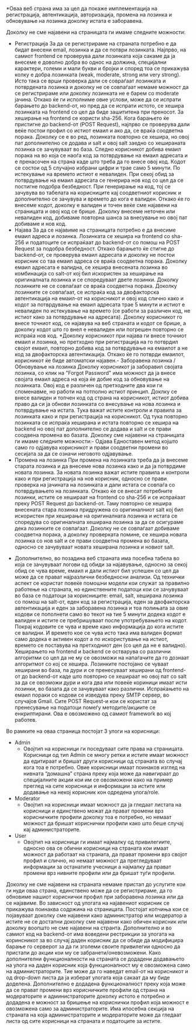 *Оваа веб страна има за цел да покаже имплементација на регистрација,
 автентикација, авторизација, промена на лозинка и обновување на лозинка доколку истата е
 заборавена.

 Доколку не сме најавени на страницата ги имаме следните можности:
   - Регистрација
     За да се регистрираме на страната потребно е да бидат внесени email, лозинка и
     да се потври лозинката. Најпрво, на самиот frontend се проверува дали лозинката која
     сакаме да ја внесеме е доволно добра во однос на должина, специјални карактери,
     големи и мали букви и бројки и според тоа се прикажува колку е добра лозинката (weak,
     moderate, strong или very strong). Исто така се врши проверка дали се совраѓаат
     лозинката и потврдената лозинка и доколку не се совпаѓаат немаме можност да се
     регистрираме или доколку лозинката не е барем со moderate јачина.
     Откако ќе ги исполниме овие услови, може да се испрати барањето до backend-от,
     но пред да се испрати истото, се хешира лозинката на frontend со цел да биде зашититена
     при преносот. За хеширање на frontend се користи sha-256.
     Кога барањето ќе пристигне до backend-от (POST Request), најпрво се проверува
     дали веќе постои профил со истиот емаил и ако да, се враќа соодветна порака. Доколку
     се е во ред, лозинката повторно се хешира, но овој пат дополнително се додава и salt и
     овој salt заедно со хешираната лозинка се зачувуваат во база.
     Следно корисникот добива емаил порака на во која се наоѓа код за потврдување на
     емаил адресата и е пренасочен на страна каде што треба да го внесе овој код. Кодот се
     состои од 5 случајно избрани цифри и трае само 5 минути. По истекување на времето
     истиот е невалиден. При секој обид за потврдување на емаил адресата се генерира нов
     код со цел да се постигне подобра безбедност. При генерирање на код, тој се зачувува во
     табелата на корисниците кај соодветниот корисник и дополнително се зачувува и времето
     до кога е валиден.
     Откако ќе го внесеме кодот, доколку е валиден и точен веќе сме најавени на
     страницата и овој код се брише.
     Доколку внесеме неточен или невалиден код, добиваме повторна шанса за
     внесување но овој пат добиваме и нов код.
  - Најава
     За да се најавиме на страницата потребно е да внесиме емаил адреса и лозинка.
     Лозинката се хешира на frontend со sha-256 и податоците се испраќаат до backend-от со
     помош на POST Request за подобра безбедност.
     Откако барањето ќе стигне до backend-от, се проверува емаил адресата и доколку
     не постои корисник со таа емаил адреса се враќа соодветна порака. Доколку емаил
     адресата е валидна, се хешира внесената лозинка во комбинација со salt-от кој бил
     искористен за хеширање на оригиналната лозинка и се споредуваат двете лозинки.
     Доколку лозинките не се совпаѓаат се враќа соодветна порака. Доколку лозинките се
     совпаѓаат, се испраќа код за двофакторска автентикација на емаил-от на корисникот и
     овој код слично како и кодот за потврдување на емаил адресата трае 5 минути и истиот е
     невалиден по истекување на времето (се работи за различен код, не истиот како за
     потврдување на адресата). Доколку корисникот го внесе точниот код, се најавува на веб
     страната и кодот се брише, а доколку кодот што го внел е невалиден или погрешен
     повторно се испраќа нов код.
     *Доколку корисникот при најава ги внесе точниот емаил и лозинка, но претходно
     при регистрација на го потврдил својот емаил, повторно добива код за потврдување на
     емаилот а не код за двофакторска автентикација. Откако ќе го потврди емаилот,
     корисникот ќе биде автоматски најавен.- Заборавена лозинка / Обновување на лозинка
     Доколку корисникот ја заборавил својата лозинка, со клик на "Forgot Password" има
     можност да ја внесе својата емаил адреса на која ќе добие код за обновување на
     лозинката. Овој код е различен од претходните два кои ги споменавме, но работи на
     потполно истиот принцип. Доклку се внесе валиден и топчен код од страна на корисникот,
     истиот добива право да си ја обнови лозинката со внесување на нова лозинка и
     потврдување на истата. Тука важат истите контроли и правила за лозинката како и при
     регистрација на корисникот. Од тука повторно лозинката се испраќа хеширана и истата
     повторно се хешира на backend но овој пат дополнително се додава и salt и се прави
     соодвена промена во базата.
     Доколку сме најавени на страницата ги имаме следните можности:- Одјава
     Едноставен метод којшто само го одјавува корисникот и прави соодветни промени
     во сесијата за да се означи неговото одјавување.
  - Промена на лозинка
     При промена на лозинката треба да ја внесеме старата лозинка и да внесеме нова
     лозинка како и да ја потврдиме новата лозинка. За новата лозинка важат истите правила и
     контроли како и при регистрација на нов корисник, односно се прави проверка на јачината
     на лозинката и дали истата се совпаѓа со потврдувањето на лозинката. Откако ќе се
     внесат потребните лозинки, истите се хешираат на frontend со sha-256 и се испраќаат
     преку POST Request до backend-от. Таму повторно се хешира внесената стара лозинка
     придружена со оригиналниот salt кој бил искористен при хеширање на оригиналната
     лозинка и истата се споредува со оригиналната хеширана лозинка за да се осигураме
     дека лозинките се совпаѓаат. Доколку не се совпаѓаат добиваме соодветна порака, а
     доколку проверката помине, се хешира новата лозинка со нов salt и се прави соодветна
     промена во базата, односно се зачувуваат новата хеширана лозинка и новиот salt.
    
 * Дополнително, во позадина веб страната има посебна табела во која се зачувуваат
 логови од обиди за најавување, односно за секој обид се чува време, емаил и дали истиот
 бил успешен со цел да може да се прават најразлични безбедносни анализи.
 Од технички аспект се користат повеќе помошни модели кои служат за правилно
 работење на страната, но единствените податоци кои се зачувуваат во база се податоци
 за корисниците: email, salt, хеширана лозинка со помош на salt-от, еден код за
 регистрација, еден за двофакторска автентикација и еден за заборавена лозинка и тоа
 полињата за овие кодови се пополнети само во текот на тие 5 минути додека кодот е
 валиден и истите се пребришуваат после употребувањето на кодот. Покрај кодовите се
 чува и време како информација до кога истите се валидни. И времето кое се чува исто
 така има валиден формат само додека е активен кодот а по искористување на истиот,
 времето се поставува на претходниот ден (со цел да не е валидно).
 Хеширањето на frontend и backend се остварува со различни алгоритми со цел да не му се
 овозможи на напаѓачите да го дознаат алгоритмот со кој се хешира. Лозинките постојано
 се чуваат хеширани во база, па дури и се пренесуваат хеширани од frontend-от до
 backend-от каде што повторно се хешираат но овој пат со salt за да се овозможи дури и
 кога два или повеќе кориници имаат исти лозинки, во базата да се зачувуваат како
 различни.
 Испраќањето на емаил пораки со кодови се изведува преку SMTP сервер, во случајов
 Gmail.
 Сите POST Request-и кои се користат за пренесување на податоци помеѓу
 методите/акциите се енкриптирани. Ова е овозможено од самиот framework во кој
 работев.

 Во рамките на оваа страница постојат 3 улоги на корисници:
   - Admin
     - Овојтип на корисници ги поседуваат сите права на страницата. Корисници
     од тип Admin се многу ретки и истите имаат можност да едитираат и бришат
     други корисници од страната во случај кога тоа е потребно. Овие корисници
     имаат поинаков изглед на нивната “домашна” страна преку која може да
     навигираат до специјалните акции кои им се овозможени како на пример
     преглед на сите корисници и информации за истите или додавање на некој
     корисник кон одредена улога/role.
   - Moderator
     - Овојтип на корисници имаат можност да ја гледаат листата на корисници и
     единствено можат да прават промени врз корисничките профили доколку
     тоа е потребно, но немаат можност да бришат кориснички профили како
     што беше случај кај администраторите.
   - User
     - Овојтип на корисници ги имаат најмалку од привилегиите, односно ова се
     обични корисници на страната кои имаат можност да работаат на страната,
     да прават промени врз својот профил и слично, но немаат можност да
     прегледуваат информации за останатите учесници а најмалку да прават
     промени врз нивните профили или да бришат туѓи профили.
     
 Доколку не сме најавени на страната немаме пристап до услугите кои ги нуди оваа
 страна, единствено може да се регистрираме, да го обновиме нашиот кориснички профил
 при заборавена лозинка или да се најавиме.
 Во зависност од улогата на најавениот корисник се прикажува поинаква содржина
 на страницата. Постојат копчиња кои се појавуваат доколку сме најавени како
 администратор или модератор а истите не се достапни доколку сме најавени како обичен
 корисник или доколку воопшто не сме најавени на странта. Дополнително и во самиот код
 на backend-от има воведени рестрикции за улогата на коринсникот за во случај даден
 корисник да се обиде да модифицира барање го серверот за да ги зголеми своите
 привилегии односно да пристапи до акции кои му се забранети/оневозможени.
 Како дополнителни функционалности на страната се додадени додавањето на
 улога на даден корисник која функционалност му е овозможена само на
 администраторите. Тие може да го наведат email-от на корисникот и од drop-down листа
 да ја изберат улогата која сакаат да му биде доделена. Дополнително е додадена
 функционалност преку која може да се прават промени врз корисничките профили од
 страна на модераторите и администраторите доколку истото е потребно и додадена е
 можност за бришење на кориснички профил која можност е овозможена само за
 администраторите.
 Има ипосебна секција на страната на која администраторите и модераторите може
 да гледаат листа од сите корисници на страната и податоците за истите.
